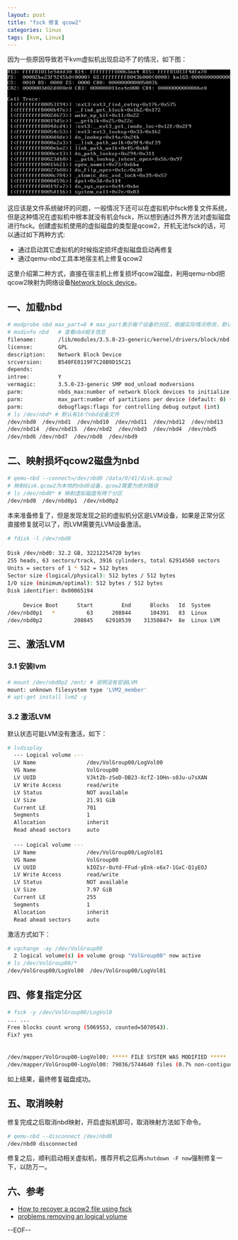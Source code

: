 ```yaml
---
layout: post
title: "fsck 修复 qcow2"
categories: linux
tags: [kvm, Linux]
---
```


因为一些原因导致若干kvm虚拟机出现启动不了的情况，如下图：


<img src="/images/boot_trouble.png">

这应该是文件系统破坏的问题，一般情况下还可以在虚拟机中fsck修复文件系统，但是这种情况在虚拟机中根本就没有机会fsck，所以想到通过外界方法对虚拟磁盘进行fsck。创建虚拟机使用的虚拟磁盘的类型是qcow2，开机无法fsck的话，可以通过如下两种方式:

* 通过启动其它虚拟机的时候指定损坏虚拟磁盘启动再修复
* 通过qemu-nbd工具本地宿主机上修复qcow2

这里介绍第二种方式，直接在宿主机上修复损坏qcow2磁盘，利用qemu-nbd把qcow2映射为网络设备[Network block device](http://en.wikipedia.org/wiki/Network_block_device)。

## 一、加载nbd

``` bash
# modprobe nbd max_part=8 # max_part表示每个设备的分区，根据实际情况修改，默认为0
# modinfo nbd   # 查看nbd相关信息
filename:       /lib/modules/3.5.0-23-generic/kernel/drivers/block/nbd.ko
license:        GPL
description:    Network Block Device
srcversion:     B540FE0119F7C28B9D15C21
depends:
intree:         Y
vermagic:       3.5.0-23-generic SMP mod_unload modversions
parm:           nbds_max:number of network block devices to initialize (default: 16) (int)
parm:           max_part:number of partitions per device (default: 0) (int)
parm:           debugflags:flags for controlling debug output (int)
# ls /dev/nbd* # 默认有16个nbd设备文件
/dev/nbd0  /dev/nbd1  /dev/nbd10  /dev/nbd11  /dev/nbd12  /dev/nbd13
/dev/nbd14  /dev/nbd15  /dev/nbd2  /dev/nbd3  /dev/nbd4  /dev/nbd5
/dev/nbd6 /dev/nbd7  /dev/nbd8  /dev/nbd9
```

## 二、映射损坏qcow2磁盘为nbd

``` bash
# qemu-nbd --connect=/dev/nbd0 /data/0/41/disk.qcow2
# 映射disk.qcow2为本地的nbd0设备，qcow2需要为绝对路径
# ls /dev/nbd0* # 映射虚拟磁盘有两个分区
/dev/nbd0  /dev/nbd0p1  /dev/nbd0p2
```

本来准备修复了，但是发现发现之前的虚拟机分区是LVM设备，如果是正常分区直接修复就可以了，而LVM需要先LVM设备激活。

``` bash
# fdisk -l /dev/nbd0

Disk /dev/nbd0: 32.2 GB, 32212254720 bytes
255 heads, 63 sectors/track, 3916 cylinders, total 62914560 sectors
Units = sectors of 1 * 512 = 512 bytes
Sector size (logical/physical): 512 bytes / 512 bytes
I/O size (minimum/optimal): 512 bytes / 512 bytes
Disk identifier: 0x00065194

     Device Boot      Start         End      Blocks   Id  System
/dev/nbd0p1   *          63      208844      104391   83  Linux
/dev/nbd0p2          208845    62910539    31350847+  8e  Linux LVM
```

## 三、激活LVM

### 3.1 安装lvm

``` bash
# mount /dev/nbd0p2 /mnt/ # 说明没有安装LVM
mount: unknown filesystem type 'LVM2_member'
# apt-get install lvm2 -y
```

### 3.2 激活LVM

默认状态可能LVM没有激活，如下：

``` bash
# lvdisplay
  --- Logical volume ---
  LV Name                /dev/VolGroup00/LogVol00
  VG Name                VolGroup00
  LV UUID                VJkt2b-zSeD-DB23-XcfZ-1OHn-s0Ju-u7sXAN
  LV Write Access        read/write
  LV Status              NOT available
  LV Size                21.91 GiB
  Current LE             701
  Segments               1
  Allocation             inherit
  Read ahead sectors     auto

  --- Logical volume ---
  LV Name                /dev/VolGroup00/LogVol01
  VG Name                VolGroup00
  LV UUID                kIOZsr-0uYd-FFud-yEnk-x6x7-1GxC-Q1yEOJ
  LV Write Access        read/write
  LV Status              NOT available
  LV Size                7.97 GiB
  Current LE             255
  Segments               1
  Allocation             inherit
  Read ahead sectors     auto
```

激活方式如下：

``` bash
# vgchange -ay /dev/VolGroup00
  2 logical volume(s) in volume group "VolGroup00" now active
# ls /dev/VolGroup00/*
/dev/VolGroup00/LogVol00  /dev/VolGroup00/LogVol01
```

## 四、修复指定分区

``` bash
# fsck -y /dev/VolGroup00/LogVol0
... ...
Free blocks count wrong (5069553, counted=5070543).
Fix? yes


/dev/mapper/VolGroup00-LogVol00: ***** FILE SYSTEM WAS MODIFIED *****
/dev/mapper/VolGroup00-LogVol00: 79036/5744640 files (0.7% non-contiguous), 672049/5742592 blocks
```

如上结果，最终修复磁盘成功。

## 五、取消映射

修复完成之后取消nbd映射，开启虚拟机即可，取消映射方法如下命令。

``` bash
# qemu-nbd --disconnect /dev/nbd0
/dev/nbd0 disconnected
```

修复之后，顺利启动相关虚拟机，推荐开机之后再`shutdown -F now`强制修复一下，以防万一。

## 六、参考

* [How to recover a qcow2 file using fsck](http://www.randomhacks.co.uk/how-to-recover-fsck-a-qcow2-file/)
* [problems removing an logical volume](http://hydra.geht.net/tino/howto/linux/dm/lvm/?a=source)

--EOF--
